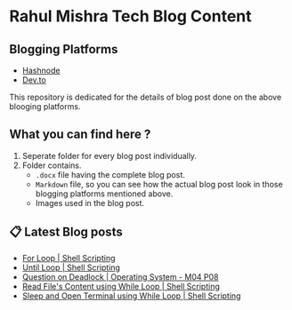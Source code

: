 # Rahul Mishra Tech Blog Content

## Blogging Platforms
- [Hashnode](https://programmingport.hashnode.dev/)
- [Dev.to](https://dev.to/rahulmishra05)

This repository is dedicated for the details of blog post done on the above blooging platforms.

## What you can find here ?
1. Seperate folder for every blog post individually.
2. Folder contains.
    - `.docx` file having the complete blog post.
    - `Markdown` file, so you can see how the actual blog post look in those blogging platforms mentioned above.
    - Images used in the blog post.

## 📋 Latest Blog posts
<!-- BLOG-POST-LIST:START -->
- [For Loop | Shell Scripting](https://dev.to/rahulmishra05/for-loop-shell-scripting-564f)
- [Until Loop | Shell Scripting](https://dev.to/rahulmishra05/until-loop-shell-scripting-4b8o)
- [Question on Deadlock | Operating System - M04 P08](https://dev.to/rahulmishra05/question-on-deadlock-operating-system-m04-p08-353n)
- [Read File's Content using While Loop | Shell Scripting](https://dev.to/rahulmishra05/read-file-s-content-using-while-loop-shell-scripting-2anl)
- [Sleep and Open Terminal using While Loop | Shell Scripting](https://dev.to/rahulmishra05/sleep-and-open-terminal-using-while-loop-shell-scripting-2mea)
<!-- BLOG-POST-LIST:END -->

